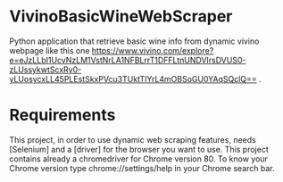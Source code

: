 # VivinoBasicWineWebScraper
Python application that retrieve basic wine info from dynamic vivino webpage like this one https://www.vivino.com/explore?e=eJzLLbI1UcvNzLM1VstNrLA1NFBLrrT1DFFLtnUNDVIrsDVUS0-zLUssykwtScxRy0-yLUosycxLL45PLEstSkxPVcu3TUktTlYrL4mOBSoGU0YAqSQclQ== .

# Requirements
This project, in order to use dynamic web scraping features, needs [Selenium] and a [driver] for the browser you want to use.
This project contains already a chromedriver for Chrome version 80. To know your Chrome version type chrome://settings/help in your Chrome search bar.
